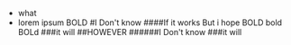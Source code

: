 - what
- lorem ipsum BOLD
#I Don't know
####If it works
But i hope BOLD bold BOLd
###it will
##HOWEVER
######I Don't know
###it will